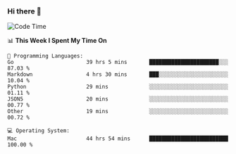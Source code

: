 ### Hi there 👋

<!--
**CrazyCollin/crazycollin** is a ✨ _special_ ✨ repository because its `README.md` (this file) appears on your GitHub profile.

Here are some ideas to get you started:

- 🔭 I’m currently working on ...
- 🌱 I’m currently learning ...
- 👯 I’m looking to collaborate on ...
- 🤔 I’m looking for help with ...
- 💬 Ask me about ...
- 📫 How to reach me: ...
- 😄 Pronouns: ...
- ⚡ Fun fact: ...
-->

<!--START_SECTION:waka-->
![Code Time](http://img.shields.io/badge/Code%20Time-4%2C582%20hrs-blue)

📊 **This Week I Spent My Time On** 

```text
💬 Programming Languages: 
Go                       39 hrs 5 mins       ██████████████████████░░░   87.03 % 
Markdown                 4 hrs 30 mins       ███░░░░░░░░░░░░░░░░░░░░░░   10.04 % 
Python                   29 mins             ░░░░░░░░░░░░░░░░░░░░░░░░░   01.11 % 
JSON5                    20 mins             ░░░░░░░░░░░░░░░░░░░░░░░░░   00.77 % 
Other                    19 mins             ░░░░░░░░░░░░░░░░░░░░░░░░░   00.72 % 

💻 Operating System: 
Mac                      44 hrs 54 mins      █████████████████████████   100.00 % 
```


<!--END_SECTION:waka-->
